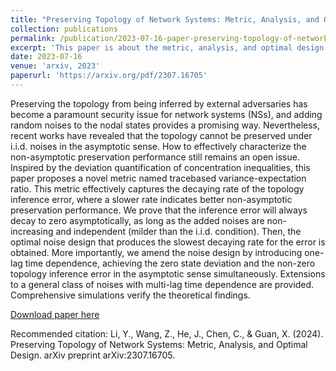 ```yaml
---
title: "Preserving Topology of Network Systems: Metric, Analysis, and Optimal Design"
collection: publications
permalink: /publication/2023-07-16-paper-preserving-topology-of-network-systems
excerpt: 'This paper is about the metric, analysis, and optimal design of topology preservation of neteork systems.'
date: 2023-07-16
venue: 'arxiv, 2023'
paperurl: 'https://arxiv.org/pdf/2307.16705'
---
```

Preserving the topology from being inferred by external adversaries has become a paramount security issue for network systems (NSs), and adding random noises to the nodal states provides a promising way. Nevertheless, recent works have revealed that the topology cannot be preserved under i.i.d. noises in the asymptotic sense. How to effectively characterize the non-asymptotic preservation performance still remains an open issue. Inspired by the deviation quantification of concentration inequalities, this paper proposes a novel metric named tracebased variance-expectation ratio. This metric effectively captures the decaying rate of the topology inference error, where a slower rate indicates better non-asymptotic preservation performance.
We prove that the inference error will always decay to zero asymptotically, as long as the added noises are non-increasing and independent (milder than the i.i.d. condition). Then, the optimal noise design that produces the slowest decaying rate for the error is obtained. More importantly, we amend the noise design by introducing one-lag time dependence, achieving the zero state deviation and the non-zero topology inference error in the asymptotic sense simultaneously. Extensions to a general class of noises with multi-lag time dependence are provided. Comprehensive simulations verify the theoretical findings.

[Download paper here](http://zitwng.github.io/files/paper_arXiv23_preserving_topology_of_network_systems.pdf)

Recommended citation: Li, Y., Wang, Z., He, J., Chen, C., & Guan, X. (2024). Preserving Topology of Network Systems: Metric, Analysis, and Optimal Design. arXiv preprint arXiv:2307.16705.
